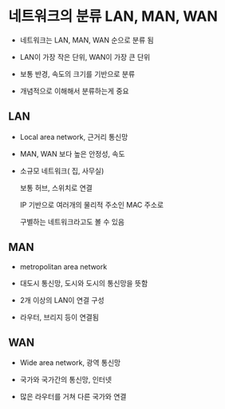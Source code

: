 # 네트워크의 분류 LAN, MAN, WAN

- 네트워크는 LAN, MAN, WAN 순으로 분류 됨

- LAN이 가장 작은 단위, WAN이 가장 큰 단위

- 보통 반경, 속도의 크기를 기반으로 분류

- 개념적으로 이해해서 분류하는게 중요

## LAN

- Local area network, 근거리 통신망

- MAN, WAN 보다 높은 안정성, 속도

- 소규모 네트워크( 집, 사무실)

  보통 허브, 스위치로 연결

  IP 기반으로 여러개의 물리적 주소인 MAC 주소로

  구별하는 네트워크라고도 볼 수 있음

## MAN
 
- metropolitan area network

- 대도시 통신망, 도시와 도시의 통신망을 뜻함

- 2개 이상의 LAN이 연결 구성

- 라우터, 브리지 등이 연결됨

## WAN

- Wide area network, 광역 통신망

- 국가와 국가간의 통신망, 인터넷

- 많은 라우터를 거쳐 다른 국가와 연결
